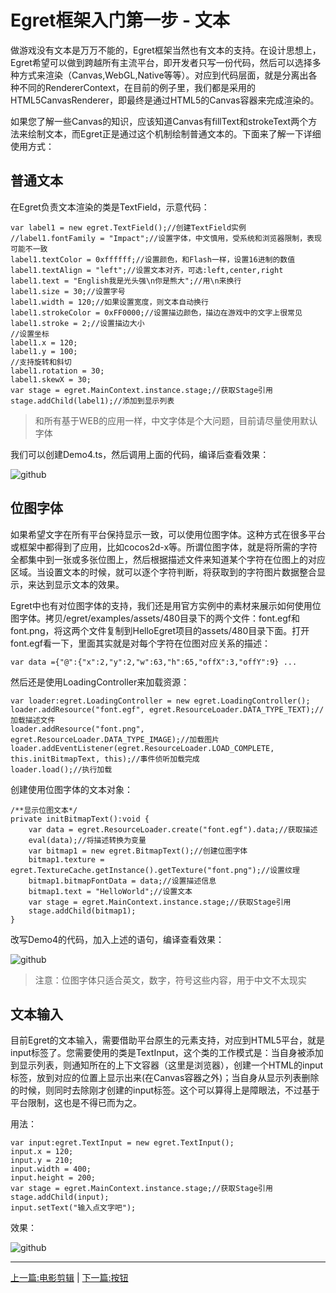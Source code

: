 Egret框架入门第一步 - 文本
===============

做游戏没有文本是万万不能的，Egret框架当然也有文本的支持。在设计思想上，Egret希望可以做到跨越所有主流平台，即开发者只写一份代码，然后可以选择多种方式来渲染（Canvas,WebGL,Native等等）。对应到代码层面，就是分离出各种不同的RendererContext，在目前的例子里，我们都是采用的HTML5CanvasRenderer，即最终是通过HTML5的Canvas容器来完成渲染的。

如果您了解一些Canvas的知识，应该知道Canvas有fillText和strokeText两个方法来绘制文本，而Egret正是通过这个机制绘制普通文本的。下面来了解一下详细使用方式：

普通文本
----------------------------

在Egret负责文本渲染的类是TextField，示意代码：

```
var label1 = new egret.TextField();//创建TextField实例
//label1.fontFamily = "Impact";//设置字体，中文慎用，受系统和浏览器限制，表现可能不一致
label1.textColor = 0xffffff;//设置颜色，和Flash一样，设置16进制的数值
label1.textAlign = "left";//设置文本对齐，可选:left,center,right
label1.text = "English我是光头强\n你是熊大";//用\n来换行
label1.size = 30;//设置字号
label1.width = 120;//如果设置宽度，则文本自动换行
label1.strokeColor = 0xFF0000;//设置描边颜色，描边在游戏中的文字上很常见
label1.stroke = 2;//设置描边大小
//设置坐标
label1.x = 120;
label1.y = 100;
//支持旋转和斜切
label1.rotation = 30;
label1.skewX = 30;
var stage = egret.MainContext.instance.stage;//获取Stage引用
stage.addChild(label1);//添加到显示列表
```
> 和所有基于WEB的应用一样，中文字体是个大问题，目前请尽量使用默认字体

我们可以创建Demo4.ts，然后调用上面的代码，编译后查看效果：

![github](https://raw.githubusercontent.com/NeoGuo/html5-documents/master/egret/images/egret_textfield.png "textfield")

位图字体
----------------------------

如果希望文字在所有平台保持显示一致，可以使用位图字体。这种方式在很多平台或框架中都得到了应用，比如cocos2d-x等。所谓位图字体，就是将所需的字符全都集中到一张或多张位图上，然后根据描述文件来知道某个字符在位图上的对应区域。当设置文本的时候，就可以逐个字符判断，将获取到的字符图片数据整合显示，来达到显示文本的效果。

Egret中也有对位图字体的支持，我们还是用官方实例中的素材来展示如何使用位图字体。拷贝/egret/examples/assets/480目录下的两个文件：font.egf和font.png，将这两个文件复制到HelloEgret项目的assets/480目录下面。打开font.egf看一下，里面其实就是对每个字符在位图对应关系的描述：

```
var data ={"@":{"x":2,"y":2,"w":63,"h":65,"offX":3,"offY":9} ...
```

然后还是使用LoadingController来加载资源：

```
var loader:egret.LoadingController = new egret.LoadingController();
loader.addResource("font.egf", egret.ResourceLoader.DATA_TYPE_TEXT);//加载描述文件
loader.addResource("font.png", egret.ResourceLoader.DATA_TYPE_IMAGE);//加载图片
loader.addEventListener(egret.ResourceLoader.LOAD_COMPLETE, this.initBitmapText, this);//事件侦听加载完成
loader.load();//执行加载
```

创建使用位图字体的文本对象：

```
/**显示位图文本*/
private initBitmapText():void {
    var data = egret.ResourceLoader.create("font.egf").data;//获取描述
    eval(data);//将描述转换为变量
    var bitmap1 = new egret.BitmapText();//创建位图字体
    bitmap1.texture = egret.TextureCache.getInstance().getTexture("font.png");//设置纹理
    bitmap1.bitmapFontData = data;//设置描述信息
    bitmap1.text = "HelloWorld";//设置文本
    var stage = egret.MainContext.instance.stage;//获取Stage引用
    stage.addChild(bitmap1);
}
```

改写Demo4的代码，加入上述的语句，编译查看效果：

![github](https://raw.githubusercontent.com/NeoGuo/html5-documents/master/egret/images/egret_bitmapfont.png "bitmapfont")

> 注意：位图字体只适合英文，数字，符号这些内容，用于中文不太现实

文本输入
----------------------------

目前Egret的文本输入，需要借助平台原生的元素支持，对应到HTML5平台，就是input标签了。您需要使用的类是TextInput，这个类的工作模式是：当自身被添加到显示列表，则通知所在的上下文容器（这里是浏览器），创建一个HTML的input标签，放到对应的位置上显示出来(在Canvas容器之外)；当自身从显示列表删除的时候，则同时去除刚才创建的input标签。这个可以算得上是障眼法，不过基于平台限制，这也是不得已而为之。

用法：

```
var input:egret.TextInput = new egret.TextInput();
input.x = 120;
input.y = 210;
input.width = 400;
input.height = 200;
var stage = egret.MainContext.instance.stage;//获取Stage引用
stage.addChild(input);
input.setText("输入点文字吧");
```

效果：

![github](https://raw.githubusercontent.com/NeoGuo/html5-documents/master/egret/images/egret_textinput.png "input")

- - -

[上一篇:电影剪辑](https://github.com/NeoGuo/html5-documents/blob/master/egret/03-movieclip.md)
| [下一篇:按钮](https://github.com/NeoGuo/html5-documents/blob/master/egret/05-button.md)
